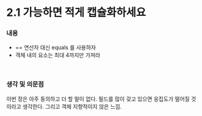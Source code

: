 # 2.1 가능하면 적게 캡슐화하세요

### 내용

* == 연산자 대신 equals 를 사용하자
* 객체 내의 요소는 최대 4까지만 가져라

<br/>

### 생각 및 의문점

이번 장은 아주 동의하고 더 할 말이 없다. 필드를 많이 갖고 있으면 응집도가 떨어질 것이라고 생각한다. 그리고 객체 지향적이지 않은 느낌.